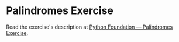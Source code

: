 
# Palindromes Exercise

Read the exercise's description at [Python Foundation — Palindromes Exercise](https://www.codeguage.com/courses/python/palindromes-exercise).